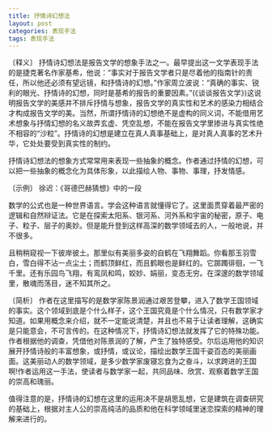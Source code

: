 ```yaml
---
title: 抒情诗幻想法
layout: post
categories: 表现手法
tags: 表现手法
---
```


〔释义〕 抒情诗幻想法是报告文学的想象手法之一。最早提出这一文学表现手法的是捷克著名作家基希，他说：“事实对于报告文学者只是尽着他的指南针的责任，所以他还必须有望远镜，和抒情诗的幻想。”作家周立波说：“真确的事实、锐利的眼光、抒情诗的幻想，同时是基希的报告的重要因素。”(《谈谈报告文学》)这说明报告文学的美感并不排斥抒情与想象，报告文学的真实性和艺术的感染力相结合才构成报告文学的美。当然，所谓抒情诗的幻想绝不是虚构的同义词，不能借用艺术想象与抒情幻想的名义故弄玄虚、凭空乱想，不能在报告文学里掺进与真实性绝不相容的“沙粒”。抒情诗的幻想是建立在真人真事基础上，是对真人真事的艺术升华，它处处要受到真实性的制约。

抒情诗幻想法的想象方式常常用来表现一些抽象的概念。作者通过抒情的幻想，可以把一些抽象的概念化为具体形象，以此描绘人物、事物、事理，抒发情感。

〔示例〕 徐迟：《哥德巴赫猜想》中的一段

数学的公式也是一种世界语言。学会这种语言就懂得它了。这里面贯穿着最严密的逻辑和自然辩证法。它是在探索太阳系、银河系、河外系和宇宙的秘密，原子、电子、粒子、层子的奥妙。但是能升登到这样高深的数学领域去的人，一般地说，并不很多。

且稍稍窥视一下彼岸彼土。那里似有美丽多姿的自鹤在飞翔舞蹈。你看那玉羽雪白，雪白得不沾一点尘土；而鹤顶鲜红，而且鹤眼也是鲜红的。它踯躅徘徊，一飞千里。还有乐园鸟飞翔，有鸾凤和鸣，姣妙、娟丽，变态无穷。在深邃的数学领域里，散魂而荡目，迷不知其所之。

〔简析〕 作者在这里描写的是数学家陈景润通过艰苦登攀，进入了数学王国领域的事实。这个领域到底是个什么样子，这个王国究竟是个什么情况，只有数学家才知道。如果用概念来介绍，就不一定能说清楚，并且也不易于让读者理解，这确实是只能意会，不可言传的。在这种情况下，抒情诗幻想法就发挥了它的特殊功能。作者根据他的调查，凭借他对陈景润的了解，产生了独特感受。尔后运用他的知识展开抒情诗般的丰富想象，或抒情，或议论，描绘出数学王国千姿百态的美丽画面。这美丽动人的数学领域，是多少数学家废寝忘食为之奋斗，以求跨进的王国啊!作者运用这一手法，使读者与数学家一起，共同品味、欣赏、观察着数学王国的崇高和瑰丽。

值得注意的是，抒情诗的幻想在这里的运用决不是胡思乱想，它是建筑在调查研究的基础上，根据对主人公的崇高纯洁的品质和他在科学领域里迷恋探索的精神的理解来进行的。 